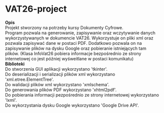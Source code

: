 # VAT26-project
<b>Opis</b> </br>
Projekt stworzony na potrzeby kursy Dokumenty Cyfrowe.</br>
Program pozwala na generowanie, zapisywanie oraz wczytywanie danych wykorzystywanych w dokumencie VAT26.
Wykorzystuje on pliki xml oraz pozwala zapisywać dane w postaci PDF.
Dodatkowo pozwala on na zapisywanie plików na dysku Google oraz pobieranie istniejących tam plików. 
(Klasa InfoVat26 pobiera informacje bezpośrednio ze strony internetowej co jest później wyśweitlane w postaci komunikatu) </br>
<b>Biblioteki</b> </br>
Do stworzenia GUI aplikacji wykorzystano 'tkinter'. </br>
Do deserializacji i serializacji plików xml wykorzystano 'xml.etree.ElementTree'. </br>
Do walidacji plików xml wykorzystano 'xmlschema'. </br>
Do generowania plików PDF wykorzystano 'xhtml2pdf'. </br>
Do pobierania informacji pezpośrednio ze strony internetowej wykorzystano 'lxml'. </br>
Do wykorzystania dysku Google wykorzystano 'Google Drive API'. </br>
